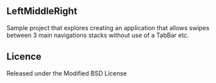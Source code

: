 ## LeftMiddleRight

Sample project that explores creating an application that allows swipes between 3 main navigations stacks without use of a TabBar etc.

## Licence

Released under the Modified BSD License
